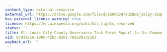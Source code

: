 ```yaml
---
content_type: external-resource
external_url: https://drive.google.com/file/d/1bOFQ3HTYUzQwEjJsl2y-3bqB8VyeY8j-/view
has_external_license_warning: true
license: https://en.wikipedia.org/wiki/All_rights_reserved
status: ''
title: St. Louis City-County Governance Task Force Report to the Community
uid: 0793121e-1985-42bc-8202-78e229132363
wayback_url: ''
---
```

